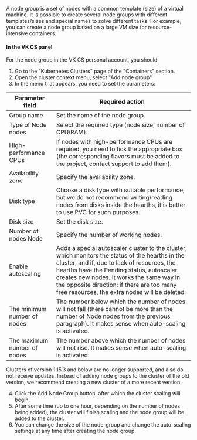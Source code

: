 A node group is a set of nodes with a common template (size) of a virtual machine. It is possible to create several node groups with different templates/sizes and special names to solve different tasks. For example, you can create a node group based on a large VM size for resource-intensive containers.

#### In the VK CS panel

For the node group in the VK CS personal account, you should:

1. Go to the "Kubernetes Clusters" page of the "Containers" section.
2. Open the cluster context menu, select "Add node group".
3. In the menu that appears, you need to set the parameters:

|Parameter field|Required action |
|-------------------------------|---------------|
| Group name | Set the name of the node group.        |
| Type of Node nodes | Select the required type (node size, number of CPU/RAM).   |
| High-performance CPUs | If nodes with high-performance CPUs are required, you need to tick the appropriate box (the corresponding flavors must be added to the project, contact support to add them).   |
| Availability zone | Specify the availability zone. |
| Disk type | Choose a disk type with suitable performance, but we do not recommend writing/reading nodes from disks inside the hearths, it is better to use PVC for such purposes. |
| Disk size | Set the disk size.  |
| Number of nodes Node | Specify the number of working nodes. |
| Enable autoscaling | Adds a special autoscaler cluster to the cluster, which monitors the status of the hearths in the cluster, and if, due to lack of resources, the hearths have the Pending status, autoscaler creates new nodes. It works the same way in the opposite direction: if there are too many free resources, the extra nodes will be deleted. |
| The minimum number of nodes | The number below which the number of nodes will not fall (there cannot be more than the number of Node nodes from the previous paragraph). It makes sense when auto-scaling is activated. |
| The maximum number of nodes | The number above which the number of nodes will not rise. It makes sense when auto-scaling is activated.|

<warn>

Clusters of version 1.15.3 and below are no longer supported, and also do not receive updates. Instead of adding node groups to the cluster of the old version, we recommend creating a new cluster of a more recent version.

</warn>

4. Click the Add Node Group button, after which the cluster scaling will begin.
5. After some time (up to one hour, depending on the number of nodes being added), the cluster will finish scaling and the node group will be added to the cluster.
6. You can change the size of the node-group and change the auto-scaling settings at any time after creating the node group.
